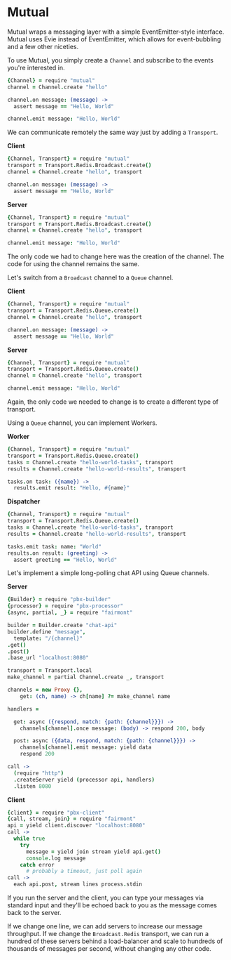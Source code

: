 # Mutual

Mutual wraps a messaging layer with a simple EventEmitter-style interface. Mutual uses Evie instead of EventEmitter, which allows for event-bubbling and a few other niceties.

To use Mutual, you simply create a `Channel` and subscribe to the events you're interested in.

```coffee
{Channel} = require "mutual"
channel = Channel.create "hello"

channel.on message: (message) ->
  assert message == "Hello, World"

channel.emit message: "Hello, World"
```

We can communicate remotely the same way just by adding a `Transport`.

**Client**
```coffee
{Channel, Transport} = require "mutual"
transport = Transport.Redis.Broadcast.create()
channel = Channel.create "hello", transport

channel.on message: (message) ->
  assert message == "Hello, World"
```

**Server**
```coffee
{Channel, Transport} = require "mutual"
transport = Transport.Redis.Broadcast.create()
channel = Channel.create "hello", transport

channel.emit message: "Hello, World"
```

The only code we had to change here was the creation of the channel. The code for using the channel remains the same.

Let's switch from a `Broadcast` channel to a `Queue` channel.

**Client**
```coffee
{Channel, Transport} = require "mutual"
transport = Transport.Redis.Queue.create()
channel = Channel.create "hello", transport

channel.on message: (message) ->
  assert message == "Hello, World"
```

**Server**
```coffee
{Channel, Transport} = require "mutual"
transport = Transport.Redis.Queue.create()
channel = Channel.create "hello", transport

channel.emit message: "Hello, World"
```

Again, the only code we needed to change is to create a different type of transport.

Using a `Queue` channel, you can implement Workers.

**Worker**
```coffee
{Channel, Transport} = require "mutual"
transport = Transport.Redis.Queue.create()
tasks = Channel.create "hello-world-tasks", transport
results = Channel.create "hello-world-results", transport

tasks.on task: ({name}) ->
  results.emit result: "Hello, #{name}"
```

**Dispatcher**
```coffee
{Channel, Transport} = require "mutual"
transport = Transport.Redis.Queue.create()
tasks = Channel.create "hello-world-tasks", transport
results = Channel.create "hello-world-results", transport

tasks.emit task: name: "World"
results.on result: (greeting) ->
  assert greeting == "Hello, World"
```

Let's implement a simple long-polling chat API using Queue channels.

**Server**
```coffee
{Builder} = require "pbx-builder"
{processor} = require "pbx-processor"
{async, partial, _} = require "fairmont"

builder = Builder.create "chat-api"
builder.define "message",
  template: "/{channel}"
.get()
.post()
.base_url "localhost:8080"

transport = Transport.local
make_channel = partial Channel.create _, transport

channels = new Proxy {},
    get: (ch, name) -> ch[name] ?= make_channel name

handlers =

  get: async ({respond, match: {path: {channel}}}) ->
    channels[channel].once message: (body) -> respond 200, body

  post: async ({data, respond, match: {path: {channel}}}) ->
    channels[channel].emit message: yield data
    respond 200

call ->
  (require "http")
  .createServer yield (processor api, handlers)
  .listen 8080
```

**Client**
```coffee
{client} = require "pbx-client"
{call, stream, join} = require "fairmont"
api = yield client.discover "localhost:8080"
call ->
  while true
    try
      message = yield join stream yield api.get()
      console.log message
    catch error
      # probably a timeout, just poll again
call ->
  each api.post, stream lines process.stdin
```

If you run the server and the client, you can type your messages via standard input and they'll be echoed back to you as the message comes back to the server.

If we change one line, we can add servers to increase our message throughput. If we change the `Broadcast.Redis` transport, we can run a hundred of these servers behind a load-balancer and scale to hundreds of thousands of messages per second, without changing any other code.
